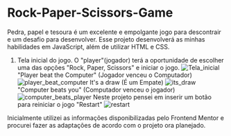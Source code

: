 # Rock-Paper-Scissors-Game
Pedra, papel e tesoura é um excelente e empolgante jogo para descontrair e um desafio para desenvolver. Esse projeto desenvolverá as minhas habilidades em JavaScript, além de utilizar HTML e CSS.
1. Tela inicial do jogo. O "player"(jogador) terá a oportunidade de escolher uma das opções "Rock, Paper, Scissors" e iniciar o jogo.
![Tela_inicial](https://user-images.githubusercontent.com/101356855/196046987-5995c593-b8ff-4b02-a77c-b41c46820085.jpg)
"Player beat the Computer" (Jogador venceu o Computador)
![player_beat_computer](https://user-images.githubusercontent.com/101356855/196046999-fb9d9f18-2b55-43c0-92a6-abde398f0582.jpg)
It's a draw (É um Empate)
![its_draw](https://user-images.githubusercontent.com/101356855/196047009-b73c3e84-e2de-4559-97a5-fd2bbd8c2c67.jpg)
"Computer beats you" (Computador venceu o jogador)
![computer_beats_player](https://user-images.githubusercontent.com/101356855/196047021-3ff0ef19-0b29-4051-95ab-b78965161fd6.jpg)
Neste projeto pensei em inserir um botão para reiniciar o jogo "Restart"
![restart](https://user-images.githubusercontent.com/101356855/196047029-9951994b-46e9-4046-be8a-c82d755f704b.jpg)

Inicialmente utilizei as informações disponibilizadas pelo Frontend Mentor e procurei fazer as adaptações de acordo com o projeto ora planejado.


